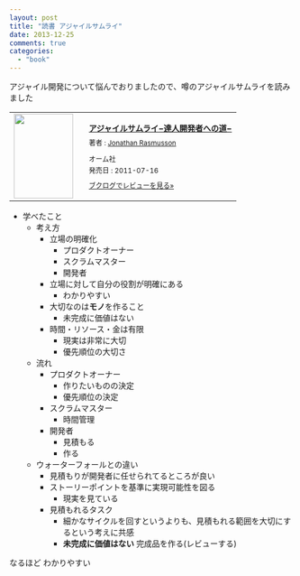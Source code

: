 ```yaml
---
layout: post
title: "読書 アジャイルサムライ"
date: 2013-12-25
comments: true
categories:
  - "book"
---
```


アジャイル開発について悩んでおりましたので、噂のアジャイルサムライを読みました

<div class="booklog_html"><table><tr><td class="booklog_html_image"><a href="http://www.amazon.co.jp/%E3%82%A2%E3%82%B8%E3%83%A3%E3%82%A4%E3%83%AB%E3%82%B5%E3%83%A0%E3%83%A9%E3%82%A4%E2%88%92%E9%81%94%E4%BA%BA%E9%96%8B%E7%99%BA%E8%80%85%E3%81%B8%E3%81%AE%E9%81%93%E2%88%92-Jonathan-Rasmusson/dp/4274068560%3FSubscriptionId%3D0AVSM5SVKRWTFMG7ZR82%26tag%3Dbooklog.jp-22%26linkCode%3Dxm2%26camp%3D2025%26creative%3D165953%26creativeASIN%3D4274068560" target="_blank"><img src="http://ecx.images-amazon.com/images/I/51b4P511wTL._SL160_.jpg" width="105" height="150" style="border:0;border-radius:0;" /></a></td><td class="booklog_html_info" style="padding-left:20px;"><div class="booklog_html_title" style="margin-bottom:10px;font-size:14px;font-weight:bold;"><a href="http://www.amazon.co.jp/%E3%82%A2%E3%82%B8%E3%83%A3%E3%82%A4%E3%83%AB%E3%82%B5%E3%83%A0%E3%83%A9%E3%82%A4%E2%88%92%E9%81%94%E4%BA%BA%E9%96%8B%E7%99%BA%E8%80%85%E3%81%B8%E3%81%AE%E9%81%93%E2%88%92-Jonathan-Rasmusson/dp/4274068560%3FSubscriptionId%3D0AVSM5SVKRWTFMG7ZR82%26tag%3Dbooklog.jp-22%26linkCode%3Dxm2%26camp%3D2025%26creative%3D165953%26creativeASIN%3D4274068560" target="_blank">アジャイルサムライ−達人開発者への道−</a></div><div style="margin-bottom:10px;"><div class="booklog_html_author" style="margin-bottom:15px;font-size:12px;;line-height:1.2em">著者 : <a href="http://booklog.jp/author/Jonathan+Rasmusson" target="_blank">Jonathan Rasmusson</a></div><div class="booklog_html_manufacturer" style="margin-bottom:5px;font-size:12px;;line-height:1.2em">オーム社</div><div class="booklog_html_release" style="font-size:12px;;line-height:1.2em">発売日 : 2011-07-16</div></div><div class="booklog_html_link_amazon"><a href="http://booklog.jp/item/1/4274068560" style="font-size:12px;" target="_blank">ブクログでレビューを見る»</a></div></td></tr></table></div>

- 学べたこと
    - 考え方
        - 立場の明確化
            - プロダクトオーナー
            - スクラムマスター
            - 開発者
        - 立場に対して自分の役割が明確にある
            - わかりやすい
        - 大切なのは**モノ**を作ること
            - 未完成に価値はない
        - 時間・リソース・金は有限
            - 現実は非常に大切
            - 優先順位の大切さ
    - 流れ
        - プロダクトオーナー
            - 作りたいものの決定
            - 優先順位の決定
        - スクラムマスター
            - 時間管理
        - 開発者
            - 見積もる
            - 作る
    - ウォーターフォールとの違い
        - 見積もりが開発者に任せられてるところが良い
        - ストーリーポイントを基準に実現可能性を図る
            - 現実を見ている
        - 見積もれるタスク
            - 細かなサイクルを回すというよりも、見積もれる範囲を大切にするという考えに共感
            - **未完成に価値はない** 完成品を作る(レビューする)

なるほど わかりやすい
